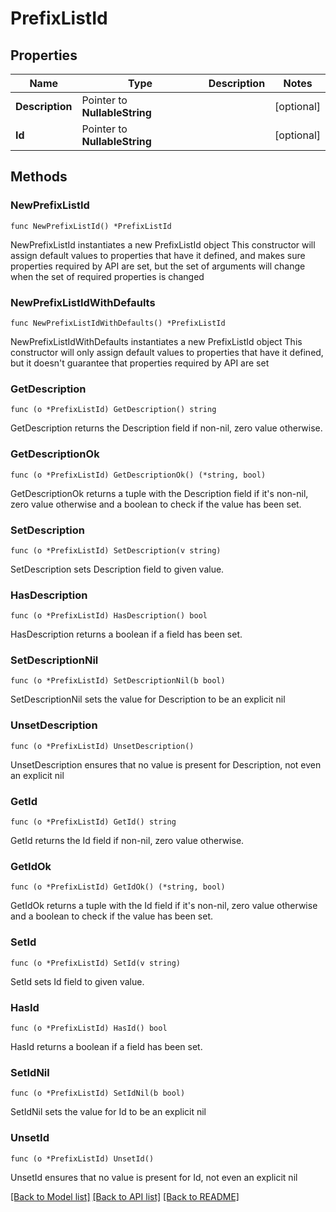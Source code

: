 # PrefixListId

## Properties

Name | Type | Description | Notes
------------ | ------------- | ------------- | -------------
**Description** | Pointer to **NullableString** |  | [optional] 
**Id** | Pointer to **NullableString** |  | [optional] 

## Methods

### NewPrefixListId

`func NewPrefixListId() *PrefixListId`

NewPrefixListId instantiates a new PrefixListId object
This constructor will assign default values to properties that have it defined,
and makes sure properties required by API are set, but the set of arguments
will change when the set of required properties is changed

### NewPrefixListIdWithDefaults

`func NewPrefixListIdWithDefaults() *PrefixListId`

NewPrefixListIdWithDefaults instantiates a new PrefixListId object
This constructor will only assign default values to properties that have it defined,
but it doesn't guarantee that properties required by API are set

### GetDescription

`func (o *PrefixListId) GetDescription() string`

GetDescription returns the Description field if non-nil, zero value otherwise.

### GetDescriptionOk

`func (o *PrefixListId) GetDescriptionOk() (*string, bool)`

GetDescriptionOk returns a tuple with the Description field if it's non-nil, zero value otherwise
and a boolean to check if the value has been set.

### SetDescription

`func (o *PrefixListId) SetDescription(v string)`

SetDescription sets Description field to given value.

### HasDescription

`func (o *PrefixListId) HasDescription() bool`

HasDescription returns a boolean if a field has been set.

### SetDescriptionNil

`func (o *PrefixListId) SetDescriptionNil(b bool)`

 SetDescriptionNil sets the value for Description to be an explicit nil

### UnsetDescription
`func (o *PrefixListId) UnsetDescription()`

UnsetDescription ensures that no value is present for Description, not even an explicit nil
### GetId

`func (o *PrefixListId) GetId() string`

GetId returns the Id field if non-nil, zero value otherwise.

### GetIdOk

`func (o *PrefixListId) GetIdOk() (*string, bool)`

GetIdOk returns a tuple with the Id field if it's non-nil, zero value otherwise
and a boolean to check if the value has been set.

### SetId

`func (o *PrefixListId) SetId(v string)`

SetId sets Id field to given value.

### HasId

`func (o *PrefixListId) HasId() bool`

HasId returns a boolean if a field has been set.

### SetIdNil

`func (o *PrefixListId) SetIdNil(b bool)`

 SetIdNil sets the value for Id to be an explicit nil

### UnsetId
`func (o *PrefixListId) UnsetId()`

UnsetId ensures that no value is present for Id, not even an explicit nil

[[Back to Model list]](../README.md#documentation-for-models) [[Back to API list]](../README.md#documentation-for-api-endpoints) [[Back to README]](../README.md)


